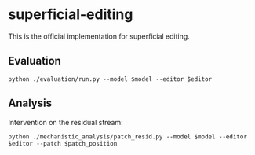 # superficial-editing
This is the official implementation for superficial editing.

## Evaluation
`python ./evaluation/run.py --model $model --editor $editor`

## Analysis
Intervention on the residual stream:

`python ./mechanistic_analysis/patch_resid.py --model $model --editor $editor --patch $patch_position`
